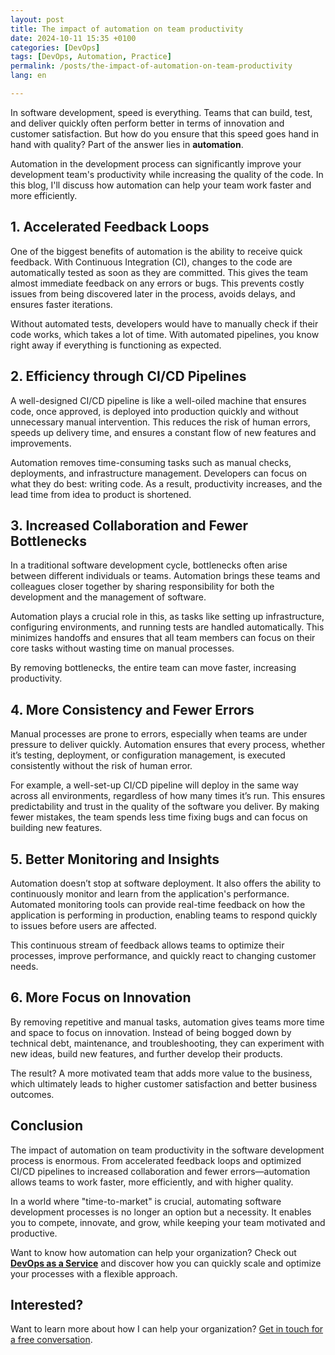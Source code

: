 ```yaml
---
layout: post
title: The impact of automation on team productivity
date: 2024-10-11 15:35 +0100
categories: [DevOps]
tags: [DevOps, Automation, Practice]
permalink: /posts/the-impact-of-automation-on-team-productivity
lang: en

---
```


In software development, speed is everything. Teams that can build, test, and
deliver quickly often perform better in terms of innovation and customer
satisfaction. But how do you ensure that this speed goes hand in hand with
quality? Part of the answer lies in **automation**.

Automation in the development process can significantly improve your
development team's productivity while increasing the quality of the code. In
this blog, I'll discuss how automation can help your team work faster and more
efficiently.

## 1. **Accelerated Feedback Loops**

One of the biggest benefits of automation is the ability to receive quick
feedback. With Continuous Integration (CI), changes to the code are automatically
tested as soon as they are committed. This gives the team almost immediate
feedback on any errors or bugs. This prevents costly issues from being discovered
later in the process, avoids delays, and ensures faster iterations.

Without automated tests, developers would have to manually check if their
code works, which takes a lot of time. With automated pipelines, you know right
away if everything is functioning as expected.

## 2. **Efficiency through CI/CD Pipelines**

A well-designed CI/CD pipeline is like a well-oiled machine that ensures
code, once approved, is deployed into production quickly and without unnecessary
manual intervention. This reduces the risk of human errors, speeds up delivery
time, and ensures a constant flow of new features and improvements.

Automation removes time-consuming tasks such as manual checks, deployments,
and infrastructure management. Developers can focus on what they do best:
writing code. As a result, productivity increases, and the lead time from idea
to product is shortened.

## 3. **Increased Collaboration and Fewer Bottlenecks**

In a traditional software development cycle, bottlenecks often arise between
different individuals or teams. Automation brings these teams and colleagues
closer together by sharing responsibility for both the development and the
management of software.

Automation plays a crucial role in this, as tasks like setting up infrastructure,
configuring environments, and running tests are handled automatically. This
minimizes handoffs and ensures that all team members can focus on their core
tasks without wasting time on manual processes.

By removing bottlenecks, the entire team can move faster, increasing productivity.

## 4. **More Consistency and Fewer Errors**

Manual processes are prone to errors, especially when teams are under pressure
to deliver quickly. Automation ensures that every process, whether it’s testing,
deployment, or configuration management, is executed consistently without
the risk of human error.

For example, a well-set-up CI/CD pipeline will deploy in the same way across
all environments, regardless of how many times it’s run. This ensures predictability
and trust in the quality of the software you deliver. By making fewer mistakes,
the team spends less time fixing bugs and can focus on building new features.

## 5. **Better Monitoring and Insights**

Automation doesn’t stop at software deployment. It also offers the ability
to continuously monitor and learn from the application's performance. Automated
monitoring tools can provide real-time feedback on how the application is
performing in production, enabling teams to respond quickly to issues before
users are affected.

This continuous stream of feedback allows teams to optimize their processes,
improve performance, and quickly react to changing customer needs.

## 6. **More Focus on Innovation**

By removing repetitive and manual tasks, automation gives teams more time
and space to focus on innovation. Instead of being bogged down by technical debt,
maintenance, and troubleshooting, they can experiment with new ideas, build
new features, and further develop their products.

The result? A more motivated team that adds more value to the business, which
ultimately leads to higher customer satisfaction and better business outcomes.

## Conclusion

The impact of automation on team productivity in the software development
process is enormous. From accelerated feedback loops and optimized CI/CD pipelines
to increased collaboration and fewer errors—automation allows teams to work faster,
more efficiently, and with higher quality.

In a world where "time-to-market" is crucial, automating software development
processes is no longer an option but a necessity. It enables you to compete, innovate,
and grow, while keeping your team motivated and productive.

Want to know how automation can help your organization? Check out
[**DevOps as a Service**](https://www.mikebeemsterboer.nl/devops-as-a-service/)
and discover how you can quickly scale and optimize your processes with a
flexible approach.

## Interested?

Want to learn more about how I can help your organization? [Get in touch for a
free conversation](mailto:info@mikebeemsterboer.nl).
